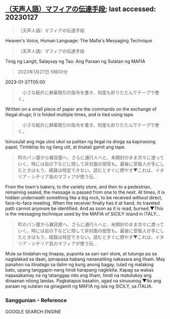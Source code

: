 ## [（天声人語）マフィアの伝達手段](https://www.asahi.com/articles/DA3S15538854.html?iref=comtop_Opinion_05); last accessed: 20230127

>（天声人語）マフィアの伝達手段

Heaven's Voice, Human Language: The Mafia's Messaging Technique

>（天声人語）マフィアの伝達手段

Tinig ng Langit, Salaysay ng Tao: Ang Paraan ng Sulatan ng MAFIA

> 2023年1月27日 5時00分

2023-01-27T05:00

>　小さな紙片に麻薬取引の指令を書き、何度も折りたたんでテープで巻く。

Written on a small piece of paper are the commands on the exchange of illegal drugs; It is folded multiple times, and is tied using tape.


>　小さな紙片に麻薬取引の指令を書き、何度も折りたたんでテープで巻く。

Isinusulat ang mga utos ukol sa palitan ng ilegal na droga sa kapirasong papel; Tinitiklop ito ng ilang ulit, at tinatali gamit ang tape.

> 町のパン屋から雑貨屋へ、さらに通行人へと、未開封のまま次々に渡っていく。時には岩の下などに隠して非対面の授受も。最後に受取人が手にしたときはもう、経路は特定できない。読むとすぐに燃やす▼これは、イタリア・シチリア島のマフィアが使う伝…

From the town's bakery, to the variety store, and then to a pedestrian, remaining sealed, the message is passed from one to the next. At times, it is hidden underneath something like a big rock, to be received without direct, face-to-face meeting. When the receiver finally has it at hand, its traveled path cannot anymore be identified. And as soon as it is read, burned.▼This is the messaging technique used by the MAFIA of SICILY island in ITALY...

> 町のパン屋から雑貨屋へ、さらに通行人へと、未開封のまま次々に渡っていく。時には岩の下などに隠して非対面の授受も。最後に受取人が手にしたときはもう、経路は特定できない。読むとすぐに燃やす▼これは、イタリア・シチリア島のマフィアが使う伝…

Mula sa tindahan ng tinapay, pupunta sa 
sari-sari store, at tutungo pa sa naglalakad sa daan, ipinapasa habang nananatiling nakasara ang liham. May panahon na itinatago sa ilalim ng kung anong bagay, tulad ng malaking bato, upang tanggapin nang hindi harapang nagkikita. Kapag sa wakas napasakamay na ng tatanggap nito ang liham, hindi na matutukoy ang dinaanan nitong landas. Pagkatapos basahin, agad na sinusunog.▼Ito ang paraan ng sulatan na ginagamit ng MAFIA ng isla ng SICILY, sa ITALIA.

### Sanggunian・Reference

GOOGLE SEARCH ENGINE
